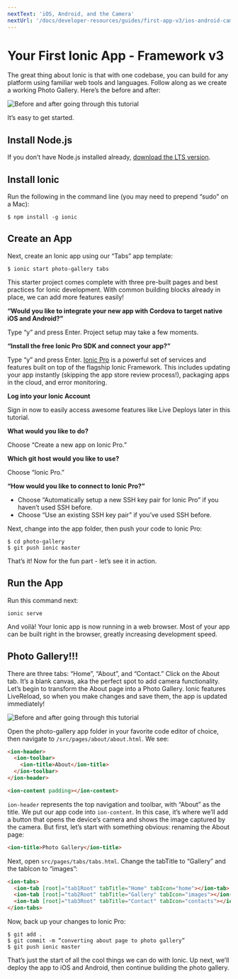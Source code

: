 ```yaml
---
nextText: 'iOS, Android, and the Camera'
nextUrl: '/docs/developer-resources/guides/first-app-v3/ios-android-camera'
---
```


# Your First Ionic App - Framework v3

<p class="intro">
The great thing about Ionic is that with one codebase, you can build for any platform using familiar web tools and languages. Follow along as we create a working Photo Gallery. Here’s the before and after:
</p>

![Before and after going through this tutorial](/docs/assets/img/guides/first-app-v3/gallery-combined.png)

It’s easy to get started.

## Install Node.js
If you don’t have Node.js installed already, [download the LTS version](https://nodejs.org/en/).

## Install Ionic
Run the following in the command line (you may need to prepend “sudo” on a Mac):

```shell
$ npm install -g ionic
```

## Create an App
Next, create an Ionic app using our “Tabs” app template:

```shell
$ ionic start photo-gallery tabs
```

This starter project comes complete with three pre-built pages and best practices for Ionic development. With common building blocks already in place, we can add more features easily!

<strong>“Would you like to integrate your new app with Cordova to target native iOS and Android?”</strong>

Type “y” and press Enter. Project setup may take a few moments.

<strong>“Install the free Ionic Pro SDK and connect your app?”</strong>

Type “y” and press Enter. [Ionic Pro](https://ionicframework.com/pro) is a powerful set of services and features built on top of the flagship Ionic Framework. This includes updating your app instantly (skipping the app store review process!), packaging apps in the cloud, and error monitoring.

<strong>Log into your Ionic Account</strong>

Sign in now to easily access awesome features like Live Deploys later in this tutorial. 

<strong>What would you like to do?</strong>

Choose “Create a new app on Ionic Pro.”

<strong>Which git host would you like to use?</strong>

Choose “Ionic Pro.”

<strong>“How would you like to connect to Ionic Pro?”</strong>

* Choose “Automatically setup a new SSH key pair for Ionic Pro” if you haven’t used SSH before.
* Choose “Use an existing SSH key pair” if you’ve used SSH before. 

Next, change into the app folder, then push your code to Ionic Pro:

```shell
$ cd photo-gallery
$ git push ionic master
```

That’s it! Now for the fun part - let’s see it in action.

## Run the App
Run this command next:

```shell
ionic serve
```

And voilà! Your Ionic app is now running in a web browser. Most of your app can be built right in the browser, greatly increasing development speed.

## Photo Gallery!!!
There are three tabs: “Home”, “About”, and “Contact.” Click on the About tab. It’s a blank canvas, aka the perfect spot to add camera functionality. Let’s begin to transform the About page into a Photo Gallery. Ionic features LiveReload, so when you make changes and save them, the app is updated immediately!

![Before and after going through this tutorial](/docs/assets/img/guides/first-app-v3/email-photogallery.gif)

Open the photo-gallery app folder in your favorite code editor of choice, then navigate to `/src/pages/about/about.html`. We see:

```html
<ion-header>
  <ion-toolbar>
    <ion-title>About</ion-title>
  </ion-toolbar>
</ion-header>

<ion-content padding></ion-content>
```

`ion-header` represents the top navigation and toolbar, with “About” as the title. We put our app code into `ion-content`. In this case, it’s where we’ll add a button that opens the device’s camera and shows the image captured by the camera. But first, let’s start with something obvious: renaming the About page:

```html
<ion-title>Photo Gallery</ion-title>
```

Next, open `src/pages/tabs/tabs.html`. Change the tabTitle to “Gallery” and the tabIcon to “images”:

```html
<ion-tabs>
  <ion-tab [root]="tab1Root" tabTitle="Home" tabIcon="home"></ion-tab>
  <ion-tab [root]="tab2Root" tabTitle="Gallery" tabIcon="images"></ion-tab>
  <ion-tab [root]="tab3Root" tabTitle="Contact" tabIcon="contacts"></ion-tab>
</ion-tabs>
```

Now, back up your changes to Ionic Pro:

```shell
$ git add .
$ git commit -m “converting about page to photo gallery”
$ git push ionic master
```

That’s just the start of all the cool things we can do with Ionic. Up next, we’ll deploy the app to iOS and Android, then continue building the photo gallery.